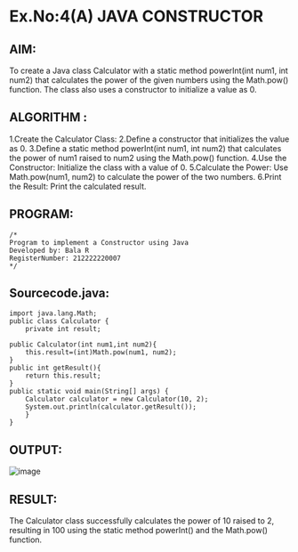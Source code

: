 # Ex.No:4(A)  JAVA CONSTRUCTOR
## AIM:
To create a Java class Calculator with a static method powerInt(int num1, int num2) that calculates the power of the given numbers using the Math.pow() function. The class also uses a constructor to initialize a value as 0.
## ALGORITHM :
1.Create the Calculator Class:
2.Define a constructor that initializes the value as 0.
3.Define a static method powerInt(int num1, int num2) that calculates the power of num1 raised to num2 using the Math.pow() function.
4.Use the Constructor: Initialize the class with a value of 0.
5.Calculate the Power: Use Math.pow(num1, num2) to calculate the power of the two numbers.
6.Print the Result: Print the calculated result.

## PROGRAM:
 ```
/*
Program to implement a Constructor using Java
Developed by: Bala R
RegisterNumber: 212222220007
*/
```

## Sourcecode.java:
```
import java.lang.Math;
public class Calculator {
    private int result;

public Calculator(int num1,int num2){
    this.result=(int)Math.pow(num1, num2);
}
public int getResult(){
    return this.result;
}
public static void main(String[] args) {
    Calculator calculator = new Calculator(10, 2);
    System.out.println(calculator.getResult());
	}
}
```


## OUTPUT:

![image](https://github.com/user-attachments/assets/e677c65a-5740-4531-8276-7c516d3bf980)

## RESULT:
The Calculator class successfully calculates the power of 10 raised to 2, resulting in 100 using the static method powerInt() and the Math.pow() function.

